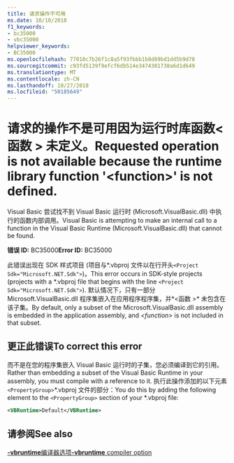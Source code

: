 ```yaml
---
title: 请求操作不可用
ms.date: 10/10/2018
f1_keywords:
- bc35000
- vbc35000
helpviewer_keywords:
- BC35000
ms.openlocfilehash: 77010c7b26f1c8a5f93fbbb1b8d89bd1dd5b9d78
ms.sourcegitcommit: c93fd5139f9efcf6db514e3474301738a6d1d649
ms.translationtype: MT
ms.contentlocale: zh-CN
ms.lasthandoff: 10/27/2018
ms.locfileid: "50185649"
---
```

# <a name="requested-operation-is-not-available-because-the-runtime-library-function-function-is-not-defined"></a><span data-ttu-id="8850e-102">请求的操作不是可用因为运行时库函数\<函数 > 未定义。</span><span class="sxs-lookup"><span data-stu-id="8850e-102">Requested operation is not available because the runtime library function '\<function>' is not defined.</span></span>

<span data-ttu-id="8850e-103">Visual Basic 尝试找不到 Visual Basic 运行时 (Microsoft.VisualBasic.dll) 中执行的函数内部调用。</span><span class="sxs-lookup"><span data-stu-id="8850e-103">Visual Basic is attempting to make an internal call to a function in the Visual Basic Runtime (Microsoft.VisualBasic.dll) that cannot be found.</span></span>
  
<span data-ttu-id="8850e-104">**错误 ID:** BC35000</span><span class="sxs-lookup"><span data-stu-id="8850e-104">**Error ID:** BC35000</span></span>  

<span data-ttu-id="8850e-105">此错误出现在 SDK 样式项目 (项目与\*.vbproj 文件以在行开头`<Project Sdk="Microsoft.NET.Sdk">`)。</span><span class="sxs-lookup"><span data-stu-id="8850e-105">This error occurs in SDK-style projects (projects with a \*.vbproj file that begins with the line `<Project Sdk="Microsoft.NET.Sdk">`).</span></span> <span data-ttu-id="8850e-106">默认情况下，只有一部分 Microsoft.VisualBasic.dll 程序集嵌入在应用程序程序集，并*\<函数 >* 未包含在该子集。</span><span class="sxs-lookup"><span data-stu-id="8850e-106">By default, only a subset of the Microsoft.VisualBasic.dll assembly is embedded in the application assembly, and *\<function>* is not included in that subset.</span></span>  

## <a name="to-correct-this-error"></a><span data-ttu-id="8850e-107">更正此错误</span><span class="sxs-lookup"><span data-stu-id="8850e-107">To correct this error</span></span>  

<span data-ttu-id="8850e-108">而不是在您的程序集嵌入 Visual Basic 运行时的子集，您必须编译到它的引用。</span><span class="sxs-lookup"><span data-stu-id="8850e-108">Rather than embedding a subset of the Visual Basic Runtime in your assembly, you must compile with a reference to it.</span></span> <span data-ttu-id="8850e-109">执行此操作添加的以下元素`<PropertyGroup>`\*.vbproj 文件的部分：</span><span class="sxs-lookup"><span data-stu-id="8850e-109">You do this by adding the following element to the `<PropertyGroup>` section of your \*.vbproj file:</span></span>

```xml
<VBRuntime>Default</VBRuntime>
```

## <a name="see-also"></a><span data-ttu-id="8850e-110">请参阅</span><span class="sxs-lookup"><span data-stu-id="8850e-110">See also</span></span>  

[<span data-ttu-id="8850e-111">**-vbruntime**编译器选项</span><span class="sxs-lookup"><span data-stu-id="8850e-111">**-vbruntime** compiler option</span></span>](../../reference/command-line-compiler/vbruntime.md)